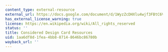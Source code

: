 ```yaml
---
content_type: external-resource
external_url: https://docs.google.com/document/d/1WyzZcDHXlu4wjf3FBtC6VuYnFhmORDEbTzJ7SL1YA8w/edit?usp=sharing
has_external_license_warning: true
license: https://en.wikipedia.org/wiki/All_rights_reserved
status: ''
title: Considered Design Card Resources
uid: 1aa6df8d-1fea-4bb8-8714-8646bc86780b
wayback_url: ''
---
```

